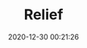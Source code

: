 ---
title: "Relief"
date: 2020-12-30 00:21:26
location: 'Magelang, Jawa Tengah'
description: 'Dalam relief ini cerita abadi'
image: 'https://i.postimg.cc/0QRykwsq/DSC00272.jpg'
categories: culture
artist: 'Mahaputera'
facebook: 'taufardh'
instagram: 'taufardh'
twitter: 'taufardh'
---